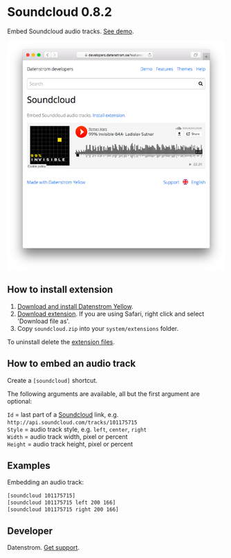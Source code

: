 Soundcloud 0.8.2
================
Embed Soundcloud audio tracks. [See demo](https://developers.datenstrom.se/features/soundcloud).

<p align="center"><img src="soundcloud-screenshot.png?raw=true" alt="Screenshot"></p>

## How to install extension

1. [Download and install Datenstrom Yellow](https://github.com/datenstrom/yellow/).
2. [Download extension](https://github.com/datenstrom/yellow-extensions/raw/master/zip/soundcloud.zip). If you are using Safari, right click and select 'Download file as'.
3. Copy `soundcloud.zip` into your `system/extensions` folder.

To uninstall delete the [extension files](extension.ini).

## How to embed an audio track

Create a `[soundcloud]` shortcut.
 
The following arguments are available, all but the first argument are optional:

`Id` = last part of a [Soundcloud](http://www.soundcloud.com/) link, e.g. `http://api.soundcloud.com/tracks/101175715`  
`Style` = audio track style, e.g. `left`, `center`, `right`  
`Width` = audio track width, pixel or percent  
`Height` = audio track height, pixel or percent   

## Examples

Embedding an audio track:

    [soundcloud 101175715]
    [soundcloud 101175715 left 200 166]
    [soundcloud 101175715 right 200 166]

## Developer

Datenstrom. [Get support](https://developers.datenstrom.se/help/support).
